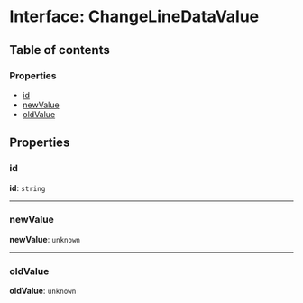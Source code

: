 # Interface: ChangeLineDataValue

## Table of contents

### Properties

* [id](/en/auto-docs/free-layout-editor/interfaces/ChangeLineDataValue.md#id)
* [newValue](/en/auto-docs/free-layout-editor/interfaces/ChangeLineDataValue.md#newvalue)
* [oldValue](/en/auto-docs/free-layout-editor/interfaces/ChangeLineDataValue.md#oldvalue)

## Properties

### id

**id**: `string`

***

### newValue

**newValue**: `unknown`

***

### oldValue

**oldValue**: `unknown`
